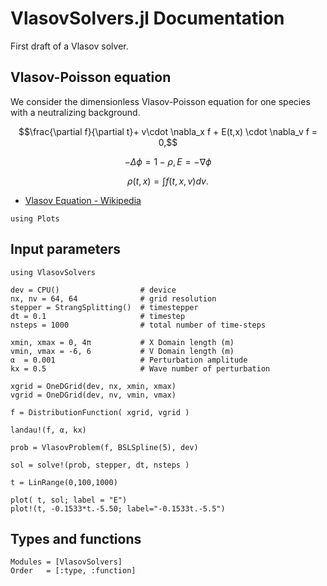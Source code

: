 # VlasovSolvers.jl Documentation

First draft of a Vlasov solver.

## Vlasov-Poisson equation

We consider the dimensionless Vlasov-Poisson equation for one species
with a neutralizing background.

```math
\frac{\partial f}{\partial t}+ v\cdot \nabla_x f + E(t,x) \cdot \nabla_v f = 0,
```

```math
- \Delta \phi = 1 - \rho, E = - \nabla \phi
```

```math
\rho(t,x)  =  \int f(t,x,v)dv.
```

- [Vlasov Equation - Wikipedia](https://en.wikipedia.org/wiki/Vlasov_equation)


```@setup 1
using Plots
```

## Input parameters

```@example 1
using VlasovSolvers

dev = CPU()                  # device
nx, nv = 64, 64              # grid resolution
stepper = StrangSplitting()  # timestepper
dt = 0.1                     # timestep
nsteps = 1000                # total number of time-steps

xmin, xmax = 0, 4π           # X Domain length (m)
vmin, vmax = -6, 6           # V Domain length (m)
α  = 0.001                   # Perturbation amplitude
kx = 0.5                     # Wave number of perturbation

xgrid = OneDGrid(dev, nx, xmin, xmax)
vgrid = OneDGrid(dev, nv, vmin, vmax)

f = DistributionFunction( xgrid, vgrid )

landau!(f, α, kx)

prob = VlasovProblem(f, BSLSpline(5), dev)

sol = solve!(prob, stepper, dt, nsteps )

t = LinRange(0,100,1000)

plot( t, sol; label = "E")
plot!(t, -0.1533*t.-5.50; label="-0.1533t.-5.5")
```

## Types and functions

```@autodocs
Modules = [VlasovSolvers]
Order   = [:type, :function]
```
